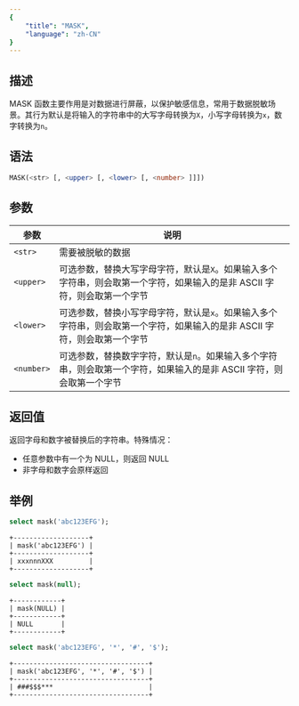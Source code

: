 ```yaml
---
{
    "title": "MASK",
    "language": "zh-CN"
}
---
```


## 描述

MASK 函数主要作用是对数据进行屏蔽，以保护敏感信息，常用于数据脱敏场景。其行为默认是将输入的字符串中的大写字母转换为`X`，小写字母转换为`x`，数字转换为`n`。 

## 语法

```sql
MASK(<str> [, <upper> [, <lower> [, <number> ]]])
```

## 参数

| 参数         | 说明                                                                 |
|------------|--------------------------------------------------------------------|
| `<str>`    | 需要被脱敏的数据                                                           |
| `<upper>`  | 可选参数，替换大写字母字符，默认是`X`。如果输入多个字符串，则会取第一个字符，如果输入的是非 ASCII 字符，则会取第一个字节 |
| `<lower>`  | 可选参数，替换小写字母字符，默认是`x`。如果输入多个字符串，则会取第一个字符，如果输入的是非 ASCII 字符，则会取第一个字节 |
| `<number>` | 可选参数，替换数字字符，默认是`n`。如果输入多个字符串，则会取第一个字符，如果输入的是非 ASCII 字符，则会取第一个字节   |

## 返回值

返回字母和数字被替换后的字符串。特殊情况：

- 任意参数中有一个为 NULL，则返回 NULL
- 非字母和数字会原样返回

## 举例

```sql
select mask('abc123EFG');
```

```text
+-------------------+
| mask('abc123EFG') |
+-------------------+
| xxxnnnXXX         |
+-------------------+
```

```sql
select mask(null);
```

```text
+------------+
| mask(NULL) |
+------------+
| NULL       |
+------------+
```

```sql
select mask('abc123EFG', '*', '#', '$');
```

```text
+----------------------------------+
| mask('abc123EFG', '*', '#', '$') |
+----------------------------------+
| ###$$$***                        |
+----------------------------------+
```
